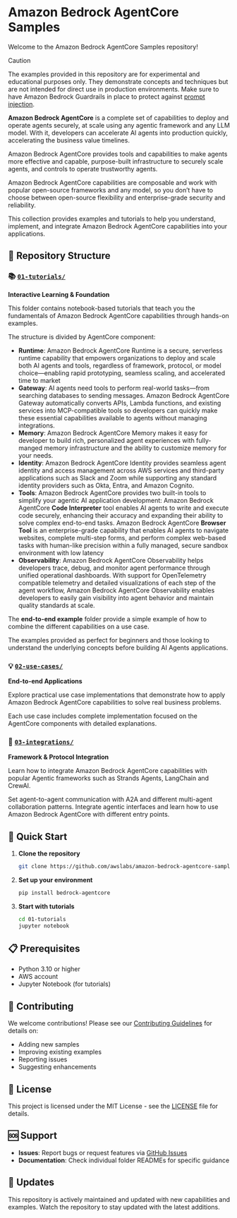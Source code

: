 # Amazon Bedrock AgentCore Samples

Welcome to the Amazon Bedrock AgentCore Samples repository! 

> [!CAUTION]
> The examples provided in this repository are for experimental and educational purposes only. They demonstrate concepts and techniques but are not intended for direct use in production environments. Make sure to have Amazon Bedrock Guardrails in place to protect against [prompt injection](https://docs.aws.amazon.com/bedrock/latest/userguide/prompt-injection.html). 

**Amazon Bedrock AgentCore** is a complete set of capabilities to deploy and operate agents securely, at scale using any agentic framework and any LLM model. 
With it, developers can accelerate AI agents into production quickly, accelerating the business value timelines. 

Amazon Bedrock AgentCore provides tools and capabilities to make agents more effective and capable, purpose-built infrastructure to securely scale agents, and 
controls to operate trustworthy agents. 

Amazon Bedrock AgentCore capabilities are composable and work with popular open-source frameworks and any model, so you don’t have to choose between 
open-source flexibility and enterprise-grade security and reliability.

This collection provides examples and tutorials to help you understand, implement, and integrate Amazon Bedrock AgentCore capabilities into your applications.

## 📁 Repository Structure

### 📚 [`01-tutorials/`](./01-tutorials/)
**Interactive Learning & Foundation**

This folder contains notebook-based tutorials that teach you the fundamentals of Amazon Bedrock AgentCore capabilities through hands-on examples.

The structure is divided by AgentCore component:
* **Runtime**: Amazon Bedrock AgentCore Runtime is a secure, serverless runtime capability that empowers organizations to deploy and scale both AI agents and tools, regardless of framework, protocol, or model choice—enabling rapid prototyping, seamless scaling, and accelerated time to market
* **Gateway**: AI agents need tools to perform real-world tasks—from searching databases to sending messages. Amazon Bedrock AgentCore Gateway automatically converts APIs, Lambda functions, and existing services into MCP-compatible tools so developers can quickly make these essential capabilities available to agents without managing integrations. 
* **Memory**: Amazon Bedrock AgentCore Memory makes it easy for developer to build rich, personalized agent experiences with fully-manged memory infrastructure and the ability to customize memory for your needs.
* **Identity**: Amazon Bedrock AgentCore Identity provides seamless agent identity and access management across AWS services and third-party applications such as Slack and Zoom while supporting any standard identity providers such as Okta, Entra, and Amazon Cognito.
* **Tools**: Amazon Bedrock AgentCore provides two built-in tools to simplify your agentic AI application development: Amazon Bedrock AgentCore **Code Interpreter** tool enables AI agents to write and execute code securely, enhancing their accuracy and expanding their ability to solve complex end-to-end tasks. Amazon Bedrock AgentCore **Browser Tool** is an enterprise-grade capability that enables AI agents to navigate websites, complete multi-step forms, and perform complex web-based tasks with human-like precision within a fully managed, secure sandbox environment with low latency
* **Observability**: Amazon Bedrock AgentCore Observability helps developers trace, debug, and monitor agent performance through unified operational dashboards. With support for OpenTelemetry compatible telemetry and detailed visualizations of each step of the agent workflow, Amazon Bedrock AgentCore Observability enables developers to easily gain visibility into agent behavior and maintain quality standards at scale.



The **end-to-end example** folder provide a simple example of how to combine the different capabilities
on a use case.

The examples provided as perfect for beginners and those looking to understand the underlying concepts before building AI Agents applications.

### 💡 [`02-use-cases/`](./02-use-cases/)
**End-to-end Applications**

Explore practical use case implementations that demonstrate how to apply Amazon Bedrock AgentCore capabilities to solve real business problems.

Each use case includes complete implementation focused on the AgentCore components with detailed explanations.

### 🔌 [`03-integrations/`](./03-integrations/)
**Framework & Protocol Integration**

Learn how to integrate Amazon Bedrock AgentCore capabilities with popular Agentic frameworks such as Strands Agents, LangChain and CrewAI.

Set agent-to-agent communication with A2A and different multi-agent collaboration patterns. Integrate agentic interfaces and learn how to use 
Amazon Bedrock AgentCore with different entry points.

## 🚀 Quick Start

1. **Clone the repository**

   ```bash
   git clone https://github.com/awslabs/amazon-bedrock-agentcore-samples.git
   ```

2. **Set up your environment**

   ```bash
   pip install bedrock-agentcore
   ```

3. **Start with tutorials**
   ```bash
   cd 01-tutorials
   jupyter notebook
   ```

## 📋 Prerequisites

- Python 3.10 or higher
- AWS account
- Jupyter Notebook (for tutorials)

## 🤝 Contributing

We welcome contributions! Please see our [Contributing Guidelines](CONTRIBUTING.md) for details on:

- Adding new samples
- Improving existing examples
- Reporting issues
- Suggesting enhancements

## 📄 License

This project is licensed under the MIT License - see the [LICENSE](LICENSE) file for details.

## 🆘 Support

- **Issues**: Report bugs or request features via [GitHub Issues](https://github.com/awslabs/amazon-bedrock-agentcore-samples/issues)
- **Documentation**: Check individual folder READMEs for specific guidance

## 🔄 Updates

This repository is actively maintained and updated with new capabilities and examples. Watch the repository to stay updated with the latest additions.
